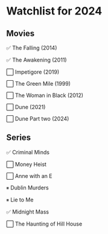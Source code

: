 # Watchlist for 2024

## Movies

&#x2705; The Falling (2014)

&#x2705; The Awakening (2011)

&#x2B1C; Impetigore (2019)

&#x2B1C; The Green Mile (1999)

&#x2B1C; The Woman in Black (2012)

&#x2B1C; Dune (2021)

&#x2B1C; Dune Part two (2024)

## Series

&#x2705; Criminal Minds

&#x2B1C; Money Heist

&#x2B1C; Anne with an E

&#x23F8; Dublin Murders 

&#x23F8; Lie to Me

&#x2705; Midnight Mass

&#x2B1C; The Haunting of Hill House